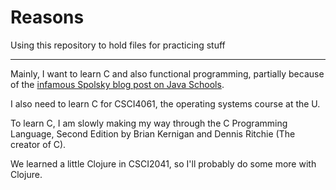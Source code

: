# Reasons

Using this repository to hold files for practicing stuff   

-------------

Mainly, I want to learn C and also functional programming, partially because of the [infamous Spolsky blog post on Java Schools](http://www.joelonsoftware.com/articles/ThePerilsofJavaSchools.html). 

I also need to learn C for CSCI4061, the operating systems course at the U.

To learn C, I am slowly making my way through the C Programming Language, Second Edition by Brian Kernigan and Dennis Ritchie (The creator of C). 

We learned a little Clojure in CSCI2041, so I'll probably do some more with Clojure.

